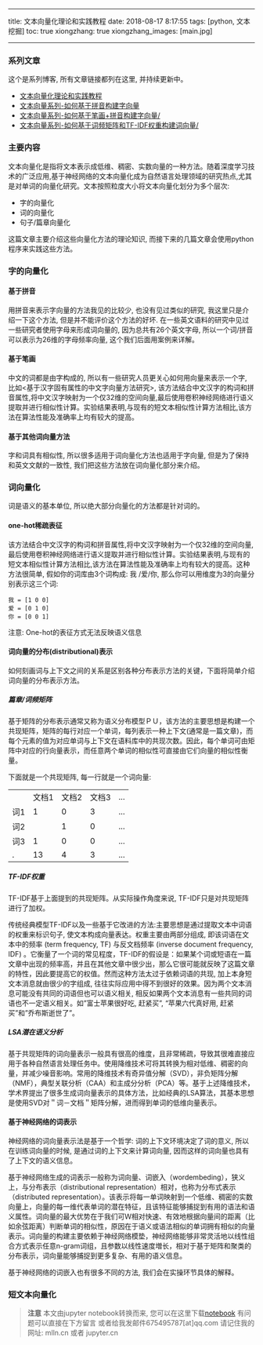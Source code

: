 
---
title: 文本向量化理论和实践教程
date: 2018-08-17 8:17:55
tags: [python, 文本挖掘]
toc: true
xiongzhang: true
xiongzhang_images: [main.jpg]

---
<span></span>
<!-- more -->


### 系列文章

这个是系列博客, 所有文章链接都列在这里, 并持续更新中。

<ul>
<li><a href="http://mlln.cn/2018/08/17/文本向量化理论和实践教程/" >文本向量化理论和实践教程</a></li>
<li><a href="http://mlln.cn/2018/08/17/文本向量系列-如何基于拼音构建字向量/" >文本向量系列-如何基于拼音构建字向量</a></li>
<li><a href="http://mlln.cn/2018/08/18/文本向量系列-如何基于笔画+拼音构建字向量/" >文本向量系列-如何基于笔画+拼音构建字向量/</a></li>
<li><a href="http://mlln.cn/2018/08/18/文本向量系列-如何基于词频矩阵和TF-IDF权重构建词向量/" >文本向量系列-如何基于词频矩阵和TF-IDF权重构建词向量/</a></li>
</ul>

### 主要内容

文本向量化是指将文本表示成低维、稠密、实数向量的一种方法。随着深度学习技术的广泛应用,基于神经网络的文本向量化成为自然语言处理领域的研究热点,尤其是对单词的向量化研究。文本按照粒度大小将文本向量化划分为多个层次:

- 字的向量化
- 词的向量化
- 句子/篇章向量化

这篇文章主要介绍这些向量化方法的理论知识, 而接下来的几篇文章会使用python程序来实践这些方法。

### 字的向量化

#### 基于拼音

用拼音来表示字向量的方法我见的比较少, 也没有见过类似的研究, 我这里只是介绍一下这个方法, 但是并不能评价这个方法的好坏. 在一些英文语料的研究中见过一些研究者使用字母来形成词向量的, 因为总共有26个英文字母, 所以一个词/拼音可以表示为26维的字母频率向量, 这个我们后面用案例来详解。

#### 基于笔画

中文的词都是由字构成的, 所以有一些研究人员更关心如何用向量来表示一个字, 比如<基于汉字固有属性的中文字向量方法研究>, 该方法结合中文汉字的构词和拼音属性,将中文汉字映射为一个仅32维的空间向量,最后使用卷积神经网络进行语义提取并进行相似性计算。实验结果表明,与现有的短文本相似性计算方法相比,该方法在算法性能及准确率上均有较大的提高。


#### 基于其他词向量方法
字和词具有相似性, 所以很多适用于词向量化方法也适用于字向量, 但是为了保持和英文文献的一致性, 我们把这些方法放在词向量化部分来介绍。

### 词向量化

词是语义的基本单位, 所以绝大部分向量化的方法都是针对词的。

#### one-hot稀疏表征

该方法结合中文汉字的构词和拼音属性,将中文汉字映射为一个仅32维的空间向量,最后使用卷积神经网络进行语义提取并进行相似性计算。实验结果表明,与现有的短文本相似性计算方法相比,该方法在算法性能及准确率上均有较大的提高。这种方法很简单, 假如你的词库由3个词构成: 我 /爱/你, 那么你可以用维度为3的向量分别表示这三个词:

```
我 = [1 0 0]
爱 = [0 1 0]
你 = [0 0 1]
```

注意: One-hot的表征方式无法反映语义信息

#### 词向量的分布(distributional)表示

如何刻画词与上下文之间的关系是区别各种分布表示方法的关键，下面将简单介绍词向量的分布表示方法。


##### 篇章/词频矩阵

基于矩阵的分布表示通常又称为语义分布模型ＰＵ，该方法的主要思想是构建一个共现矩阵，矩阵的每行对应一个单词，每列表示一种上下文(通常是一篇文章)，而每个元素的值为对应单词与上下文在语料库中的共现次数。因此，每个单词可由矩阵中对应的行向量表示，而任意两个单词的相似性可直接由它们向量的相似性衡量。

下面就是一个共现矩阵, 每一行就是一个词向量:

<table>
    <tr><td></td><td>文档1</td><td>文档2</td><td>文档3</td><td>...</td></tr>
    <tr><td>词1</td><td>1</td><td>0</td><td>3</td><td>...</td></tr>
    <tr><td>词2</td><td></td><td>1</td><td>0</td><td>...</td></tr>
    <tr><td>词3</td><td>1</td><td>0</td><td>0</td><td>...</td></tr>
    <tr><td>.</td><td>13</td><td>4</td><td>3</td><td>...</td></tr>
</table>

##### TF-IDF权重

TF-IDF基于上面提到的共现矩阵。从实际操作角度来说, TF-IDF只是对共现矩阵进行了加权。

传统经典模型TF-IDF以及一些基于它改进的方法:主要思想是通过提取文本中词语的权重来标识句子, 使文本构成向量表达。权重主要由两部分组成, 即该词语在文本中的频率 (term frequency, TF) 与反文档频率 (inverse document frequency, IDF) 。它衡量了一个词的常见程度，TF-IDF的假设是：如果某个词或短语在一篇文章中出现的频率高，并且在其他文章中很少出，那么它很可能就反映了这篇文章的特性，因此要提高它的权值。然而这种方法太过于依赖词语的共现, 加上本身短文本消息就由很少的字组成, 往往实际应用中得不到很好的效果。因为两个文本消息可能没有共同的词语但也可以语义相关, 相反如果两个文本消息有一些共同的词语也不一定语义相关。如”富士苹果很好吃, 赶紧买”, “苹果六代真好用, 赶紧买”和”乔布斯逝世了”。



##### LSA潜在语义分析

基于共现矩阵的词向量表示一般具有很高的维度，且非常稀疏，导致其很难直接应用于各种自然语言处理任务中。使用降维技术可将其转换为相对低维、稠密的向量，并减少噪音影响。常用的降维技术有奇异值分解（SVD），非负矩阵分解（NMF），典型关联分析（CAA）和主成分分析（PCA）等。基于上述降维技术，学术界提出了很多生成词向量表示的具体方法，比如经典的LSA算法，其基本思想是使用SVD对＂词－文档＂矩阵分解，进而得到单词的低维向量表示。




#### 基于神经网络的词表示

神经网络的词向量表示法是基于一个哲学: 词的上下文环境决定了词的意义, 所以在训练词向量的时候, 是通过词的上下文来计算词向量, 因而这样的词向量也具有了上下文的语义信息。

基于神经网络生成的词表示一般称为词向量、词嵌入（wordembeding），狭义上，与分布表示（distributional representation）相对，也称为分布式表示（distributed representation）。该表示将每一单词映射到一个低维、稠密的实数向量上，向量的每一维代表单词的潜在特征，且该特征能够捕捉到有用的语法和语义属性。词向量的最大优势在于我们可Ｗ相对快速、有效地根据向量间的距离（比如余弦距离）判断单词的相似性，原因在于语义或语法相似的单词拥有相似的向量表示。词向量的构建主要依赖于神经网络模垫，神经网络能够非常灵活地以线性组合方式表示任意n-gram词组，且参数以线性速度増长，相对于基于矩阵和聚类的分布表示，词向量能够捕捉到更多复杂、有用的语义信息。

基于神经网络的词嵌入也有很多不同的方法, 我们会在实操环节具体的解释。

### 短文本向量化


> **注意**
> 本文由jupyter notebook转换而来, 您可以在这里下载[notebook](文本向量化理论和实践教程.ipynb)
> 有问题可以直接在下方留言
> 或者给我发邮件675495787[at]qq.com
> 请记住我的网址: mlln.cn 或者 jupyter.cn
